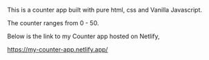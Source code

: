 This is a counter app built with pure html, css and Vanilla Javascript.

The counter ranges from 0 - 50.

Below is the link to my Counter app hosted on Netlify, 

https://my-counter-app.netlify.app/
